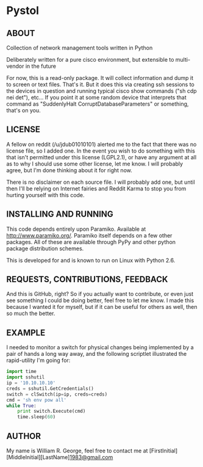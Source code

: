 # Pystol
ABOUT
-----
Collection of network management tools written in Python

Deliberately written for a pure cisco environment, but extensible to multi-vendor in the future

For now, this is a read-only package.  It will collect information and dump it to screen or text files.  That's it.  But it does this via creating ssh sessions to the devices in question and running typical cisco show commands ("sh cdp nei det"), etc... If you point it at some random device that interprets that command as "SuddenlyHalt CorruptDatabaseParameters" or something, that's on you.  

LICENSE
------
A fellow on reddit (/u/jdub01010101) alerted me to the fact that there was no license file, so I added one.  In the event you wish to do something with this that isn't permitted under this license (LGPL2.1), or have any argument at all as to why I should use some other license, let me know.  I will probably agree, but I'm done thinking about it for right now.

There is no disclaimer on each source file.  I will probably add one, but until then I'll be relying on Internet fairies and Reddit Karma to stop you from hurting yourself with this code.

INSTALLING AND RUNNING
-----
This code depends entirely upon Paramiko.  Available at http://www.paramiko.org/.
Paramiko itself depends on a few other packages.  All of these are available through PyPy and other python package distribution schemes. 

This is developed for and is known to run on Linux with Python 2.6.  

REQUESTS, CONTRIBUTIONS, FEEDBACK
--------------------
And this is GitHub, right?  So if you actually want to contribute, or even just see something I could be doing better, feel free to let me know.  I made this because I wanted it for myself, but if it can be useful for others as well, then so much the better.

EXAMPLE
-------

I needed to monitor a switch for physical changes being implemented by a pair of hands a long way away, and the following scriptlet illustrated the rapid-utility I'm going for:

```python
import time
import sshutil
ip = '10.10.10.10'
creds = sshutil.GetCredentials()
switch = clSwitch(ip=ip, creds=creds)
cmd = 'sh env pow all'
while True:
    print switch.Execute(cmd)
    time.sleep(60)
```

AUTHOR
------
My name is William R. George, feel free to contact me at \[FirstInitial\]\[MiddleInitial\]\[LastName\]1983@gmail.com
